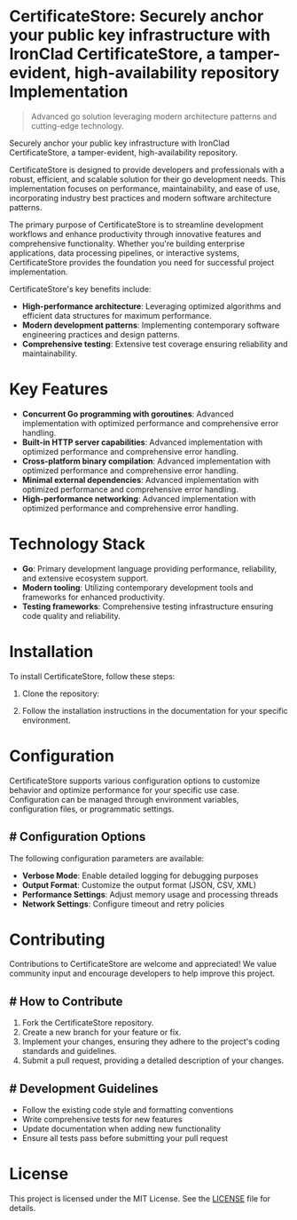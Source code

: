 <!-- fallback_CertificateStore_20250804211622_97931 -->

# CertificateStore: Securely anchor your public key infrastructure with IronClad CertificateStore, a tamper-evident, high-availability repository Implementation
> Advanced go solution leveraging modern architecture patterns and cutting-edge technology.

Securely anchor your public key infrastructure with IronClad CertificateStore, a tamper-evident, high-availability repository.

CertificateStore is designed to provide developers and professionals with a robust, efficient, and scalable solution for their go development needs. This implementation focuses on performance, maintainability, and ease of use, incorporating industry best practices and modern software architecture patterns.

The primary purpose of CertificateStore is to streamline development workflows and enhance productivity through innovative features and comprehensive functionality. Whether you're building enterprise applications, data processing pipelines, or interactive systems, CertificateStore provides the foundation you need for successful project implementation.

CertificateStore's key benefits include:

* **High-performance architecture**: Leveraging optimized algorithms and efficient data structures for maximum performance.
* **Modern development patterns**: Implementing contemporary software engineering practices and design patterns.
* **Comprehensive testing**: Extensive test coverage ensuring reliability and maintainability.

# Key Features

* **Concurrent Go programming with goroutines**: Advanced implementation with optimized performance and comprehensive error handling.
* **Built-in HTTP server capabilities**: Advanced implementation with optimized performance and comprehensive error handling.
* **Cross-platform binary compilation**: Advanced implementation with optimized performance and comprehensive error handling.
* **Minimal external dependencies**: Advanced implementation with optimized performance and comprehensive error handling.
* **High-performance networking**: Advanced implementation with optimized performance and comprehensive error handling.

# Technology Stack

* **Go**: Primary development language providing performance, reliability, and extensive ecosystem support.
* **Modern tooling**: Utilizing contemporary development tools and frameworks for enhanced productivity.
* **Testing frameworks**: Comprehensive testing infrastructure ensuring code quality and reliability.

# Installation

To install CertificateStore, follow these steps:

1. Clone the repository:


2. Follow the installation instructions in the documentation for your specific environment.

# Configuration

CertificateStore supports various configuration options to customize behavior and optimize performance for your specific use case. Configuration can be managed through environment variables, configuration files, or programmatic settings.

## # Configuration Options

The following configuration parameters are available:

* **Verbose Mode**: Enable detailed logging for debugging purposes
* **Output Format**: Customize the output format (JSON, CSV, XML)
* **Performance Settings**: Adjust memory usage and processing threads
* **Network Settings**: Configure timeout and retry policies

# Contributing

Contributions to CertificateStore are welcome and appreciated! We value community input and encourage developers to help improve this project.

## # How to Contribute

1. Fork the CertificateStore repository.
2. Create a new branch for your feature or fix.
3. Implement your changes, ensuring they adhere to the project's coding standards and guidelines.
4. Submit a pull request, providing a detailed description of your changes.

## # Development Guidelines

* Follow the existing code style and formatting conventions
* Write comprehensive tests for new features
* Update documentation when adding new functionality
* Ensure all tests pass before submitting your pull request

# License

This project is licensed under the MIT License. See the [LICENSE](https://github.com/coralnws/CertificateStore/blob/main/LICENSE) file for details.
